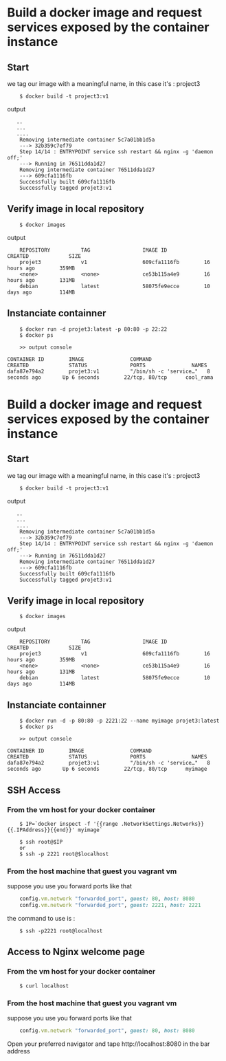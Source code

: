 # Build a docker image and request services exposed by the container instance

## Start
we tag our image with a meaningful name, in this case it's : project3

```shell
    $ docker build -t project3:v1
```

output 

```
   ..
   ...
   ....
    Removing intermediate container 5c7a01bb1d5a
    ---> 32b359c7ef79
    Step 14/14 : ENTRYPOINT service ssh restart && nginx -g 'daemon off;'
    ---> Running in 76511dda1d27
    Removing intermediate container 76511dda1d27
    ---> 609cfa1116fb
    Successfully built 609cfa1116fb
    Successfully tagged projet3:v1
```

## Verify image in local repository

```shell
    $ docker images
```

output

```
    REPOSITORY          TAG                 IMAGE ID            CREATED             SIZE
    projet3             v1                  609cfa1116fb        16 hours ago        359MB
    <none>              <none>              ce53b115a4e9        16 hours ago        131MB
    debian              latest              58075fe9ecce        10 days ago         114MB
```

## Instanciate containner

```shell
    $ docker run -d projet3:latest -p 80:80 -p 22:22
    $ docker ps

    >> output console

CONTAINER ID        IMAGE               COMMAND                  CREATED             STATUS              PORTS               NAMES
dafa87e794a2        projet3:v1          "/bin/sh -c 'service…"   8 seconds ago       Up 6 seconds        22/tcp, 80/tcp      cool_rama

```
# Build a docker image and request services exposed by the container instance

## Start
we tag our image with a meaningful name, in this case it's : project3

```shell
    $ docker build -t project3:v1
```

output 

```
   ..
   ...
   ....
    Removing intermediate container 5c7a01bb1d5a
    ---> 32b359c7ef79
    Step 14/14 : ENTRYPOINT service ssh restart && nginx -g 'daemon off;'
    ---> Running in 76511dda1d27
    Removing intermediate container 76511dda1d27
    ---> 609cfa1116fb
    Successfully built 609cfa1116fb
    Successfully tagged projet3:v1
```

## Verify image in local repository

```shell
    $ docker images
```

output

```
    REPOSITORY          TAG                 IMAGE ID            CREATED             SIZE
    projet3             v1                  609cfa1116fb        16 hours ago        359MB
    <none>              <none>              ce53b115a4e9        16 hours ago        131MB
    debian              latest              58075fe9ecce        10 days ago         114MB
```

## Instanciate containner

```shell
    $ docker run -d -p 80:80 -p 2221:22 --name myimage projet3:latest 
    $ docker ps

    >> output console

CONTAINER ID        IMAGE               COMMAND                  CREATED             STATUS              PORTS               NAMES
dafa87e794a2        projet3:v1          "/bin/sh -c 'service…"   8 seconds ago       Up 6 seconds        22/tcp, 80/tcp      myimage

```

## SSH Access

### From the vm host for your docker container
````
    $ IP=`docker inspect -f '{{range .NetworkSettings.Networks}}{{.IPAddress}}{{end}}' myimage`

    $ ssh root@$IP
    or
    $ ssh -p 2221 root@$localhost
````
### From the host machine that guest you vagrant vm

suppose you use you forward ports like that 

```ruby
    config.vm.network "forwarded_port", guest: 80, host: 8080
    config.vm.network "forwarded_port", guest: 2221, host: 2221
```
the command to use is :

```shell
    $ ssh -p2221 root@localhost
```

## Access to Nginx welcome page

### From the vm host for your docker container

```shell
    $ curl localhost
```

### From the host machine that guest you vagrant vm

suppose you use you forward ports like that 

```ruby
    config.vm.network "forwarded_port", guest: 80, host: 8080
```
Open your preferred navigator and tape http://localhost:8080 in the bar address